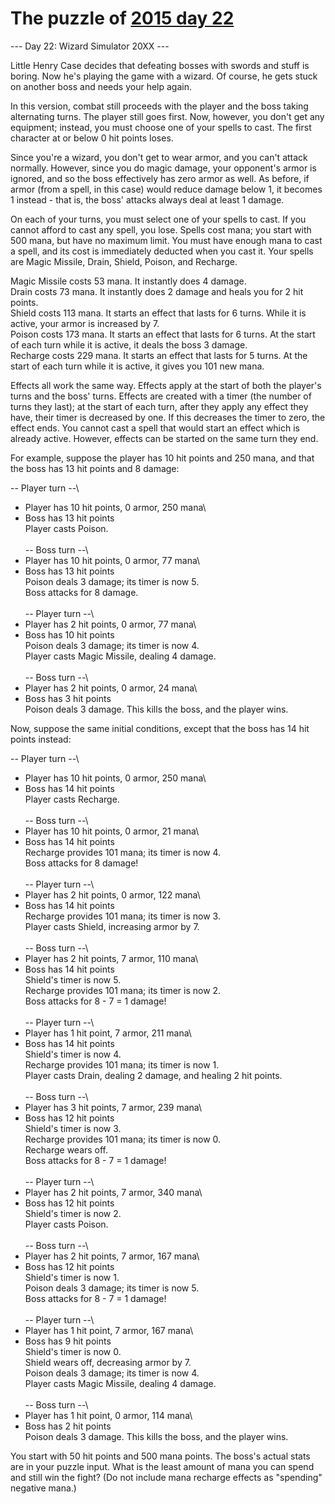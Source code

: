 # The puzzle of [2015 day 22](https://adventofcode.com/2015/day/22)

--- Day 22: Wizard Simulator 20XX ---

Little Henry Case decides that defeating bosses with swords and stuff is boring.  Now he's playing the game with a wizard.  Of course, he gets stuck on another boss and needs your help again.

In this version, combat still proceeds with the player and the boss taking alternating turns.  The player still goes first.  Now, however, you don't get any equipment; instead, you must choose one of your spells to cast.  The first character at or below 0 hit points loses.

Since you're a wizard, you don't get to wear armor, and you can't attack normally.  However, since you do magic damage, your opponent's armor is ignored, and so the boss effectively has zero armor as well.  As before, if armor (from a spell, in this case) would reduce damage below 1, it becomes 1 instead - that is, the boss' attacks always deal at least 1 damage.

On each of your turns, you must select one of your spells to cast.  If you cannot afford to cast any spell, you lose.  Spells cost mana; you start with 500 mana, but have no maximum limit.  You must have enough mana to cast a spell, and its cost is immediately deducted when you cast it.  Your spells are Magic Missile, Drain, Shield, Poison, and Recharge.

Magic Missile costs 53 mana.  It instantly does 4 damage.\
Drain costs 73 mana.  It instantly does 2 damage and heals you for 2 hit points.\
Shield costs 113 mana.  It starts an effect that lasts for 6 turns.  While it is active, your armor is increased by 7.\
Poison costs 173 mana.  It starts an effect that lasts for 6 turns.  At the start of each turn while it is active, it deals the boss 3 damage.\
Recharge costs 229 mana.  It starts an effect that lasts for 5 turns.  At the start of each turn while it is active, it gives you 101 new mana.

Effects all work the same way.  Effects apply at the start of both the player's turns and the boss' turns.  Effects are created with a timer (the number of turns they last); at the start of each turn, after they apply any effect they have, their timer is decreased by one.  If this decreases the timer to zero, the effect ends.  You cannot cast a spell that would start an effect which is already active.  However, effects can be started on the same turn they end.

For example, suppose the player has 10 hit points and 250 mana, and that the boss has 13 hit points and 8 damage:

-- Player turn --\
- Player has 10 hit points, 0 armor, 250 mana\
- Boss has 13 hit points\
Player casts Poison.\
\
-- Boss turn --\
- Player has 10 hit points, 0 armor, 77 mana\
- Boss has 13 hit points\
Poison deals 3 damage; its timer is now 5.\
Boss attacks for 8 damage.\
\
-- Player turn --\
- Player has 2 hit points, 0 armor, 77 mana\
- Boss has 10 hit points\
Poison deals 3 damage; its timer is now 4.\
Player casts Magic Missile, dealing 4 damage.\
\
-- Boss turn --\
- Player has 2 hit points, 0 armor, 24 mana\
- Boss has 3 hit points\
Poison deals 3 damage. This kills the boss, and the player wins.

Now, suppose the same initial conditions, except that the boss has 14 hit points instead:

-- Player turn --\
- Player has 10 hit points, 0 armor, 250 mana\
- Boss has 14 hit points\
Player casts Recharge.\
\
-- Boss turn --\
- Player has 10 hit points, 0 armor, 21 mana\
- Boss has 14 hit points\
Recharge provides 101 mana; its timer is now 4.\
Boss attacks for 8 damage!\
\
-- Player turn --\
- Player has 2 hit points, 0 armor, 122 mana\
- Boss has 14 hit points\
Recharge provides 101 mana; its timer is now 3.\
Player casts Shield, increasing armor by 7.\
\
-- Boss turn --\
- Player has 2 hit points, 7 armor, 110 mana\
- Boss has 14 hit points\
Shield's timer is now 5.\
Recharge provides 101 mana; its timer is now 2.\
Boss attacks for 8 - 7 = 1 damage!\
\
-- Player turn --\
- Player has 1 hit point, 7 armor, 211 mana\
- Boss has 14 hit points\
Shield's timer is now 4.\
Recharge provides 101 mana; its timer is now 1.\
Player casts Drain, dealing 2 damage, and healing 2 hit points.\
\
-- Boss turn --\
- Player has 3 hit points, 7 armor, 239 mana\
- Boss has 12 hit points\
Shield's timer is now 3.\
Recharge provides 101 mana; its timer is now 0.\
Recharge wears off.\
Boss attacks for 8 - 7 = 1 damage!\
\
-- Player turn --\
- Player has 2 hit points, 7 armor, 340 mana\
- Boss has 12 hit points\
Shield's timer is now 2.\
Player casts Poison.\
\
-- Boss turn --\
- Player has 2 hit points, 7 armor, 167 mana\
- Boss has 12 hit points\
Shield's timer is now 1.\
Poison deals 3 damage; its timer is now 5.\
Boss attacks for 8 - 7 = 1 damage!\
\
-- Player turn --\
- Player has 1 hit point, 7 armor, 167 mana\
- Boss has 9 hit points\
Shield's timer is now 0.\
Shield wears off, decreasing armor by 7.\
Poison deals 3 damage; its timer is now 4.\
Player casts Magic Missile, dealing 4 damage.\
\
-- Boss turn --\
- Player has 1 hit point, 0 armor, 114 mana\
- Boss has 2 hit points\
Poison deals 3 damage. This kills the boss, and the player wins.

You start with 50 hit points and 500 mana points. The boss's actual stats are in your puzzle input. What is the least amount of mana you can spend and still win the fight?  (Do not include mana recharge effects as "spending" negative mana.)